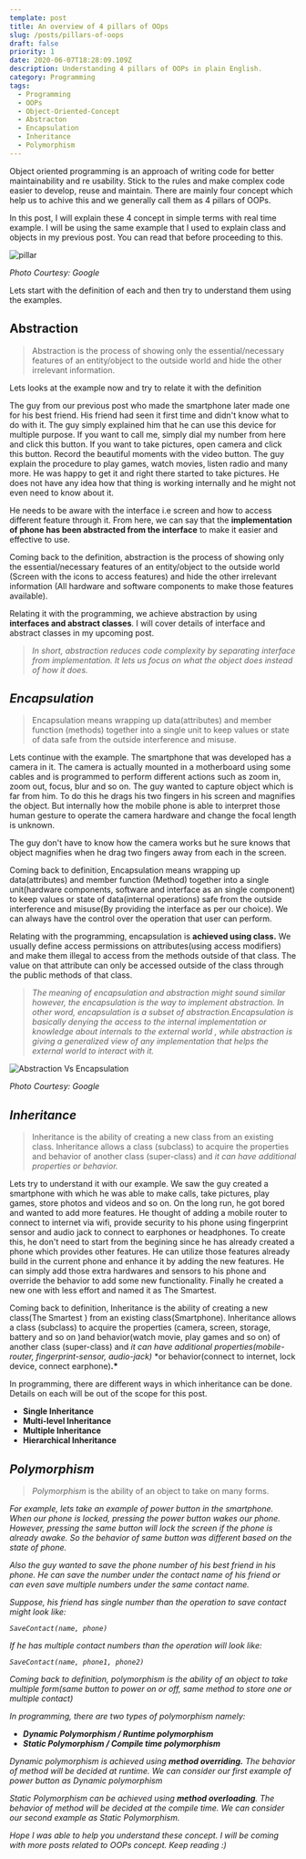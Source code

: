 ```yaml
---
template: post
title: An overview of 4 pillars of OOps
slug: /posts/pillars-of-oops
draft: false
priority: 1
date: 2020-06-07T18:28:09.109Z
description: Understanding 4 pillars of OOPs in plain English.
category: Programming
tags:
  - Programming
  - OOPs
  - Object-Oriented-Concept
  - Abstracton
  - Encapsulation
  - Inheritance
  - Polymorphism
---
```


Object oriented programming is an approach of writing code for better maintainability and re usability. Stick to the rules and make complex code easier to develop, reuse and maintain. There are mainly four concept which help us to achive this and we generally call them as 4 pillars of OOPs.

In this post, I will explain these 4 concept in simple terms with real time example. I will be using the same example that I used to explain class and objects in my previous post. You can read that before proceeding to this.

![pillar](/media/pillar.jpg 'pillar')

_Photo Courtesy: Google_

Lets start with the definition of each and then try to understand them using the examples.

## **Abstraction**

> Abstraction is the process of showing only the essential/necessary features of an entity/object to the outside world and hide the other irrelevant information.

Lets looks at the example now and try to relate it with the definition

The guy from our previous post who made the smartphone later made one for his best friend. His friend had seen it first time and didn't know what to do with it. The guy simply explained him that he can use this device for multiple purpose. If you want to call me, simply dial my number from here and click this button. If you want to take pictures, open camera and click this button. Record the beautiful moments with the video button. The guy explain the procedure to play games, watch movies, listen radio and many more. He was happy to get it and right there started to take pictures. He does not have any idea how that thing is working internally and he might not even need to know about it.

He needs to be aware with the interface i.e screen and how to access different feature through it. From here, we can say that the **implementation of phone has been abstracted from the interface** to make it easier and effective to use.

Coming back to the definition, abstraction is the process of showing only the essential/necessary features of an entity/object to the outside world (Screen with the icons to access features) and hide the other irrelevant information (All hardware and software components to make those features available).

Relating it with the programming, we achieve abstraction by using **interfaces and abstract classes**. I will cover details of interface and abstract classes in my upcoming post.

> _In short, abstraction reduces code complexity by separating interface from implementation. It lets us focus on what the object does instead of how it does._

## _Encapsulation_

> Encapsulation means wrapping up data(attributes) and member function (methods) together into a single unit to keep values or state of data safe from the outside interference and misuse.

Lets continue with the example. The smartphone that was developed has a camera in it. The camera is actually mounted in a motherboard using some cables and is programmed to perform different actions such as zoom in, zoom out, focus, blur and so on. The guy wanted to capture object which is far from him. To do this he drags his two fingers in his screen and magnifies the object. But internally how the mobile phone is able to interpret those human gesture to operate the camera hardware and change the focal length is unknown.

The guy don't have to know how the camera works but he sure knows that object magnifies when he drag two fingers away from each in the screen.

Coming back to definition, Encapsulation means wrapping up data(attributes) and member function (Method) together into a single unit(hardware components, software and interface as an single component) to keep values or state of data(internal operations) safe from the outside interference and misuse(By providing the interface as per our choice). We can always have the control over the operation that user can perform.

Relating with the programming, encapsulation is **achieved using class.** We usually define access permissions on attributes(using access modifiers) and make them illegal to access from the methods outside of that class. The value on that attribute can only be accessed outside of the class through the public methods of that class.

> _The meaning of encapsulation and abstraction might sound similar however, the encapsulation is the way to implement abstraction. In other word, encapsulation is a subset of abstraction.Encapsulation is basically denying the access to the internal implementation or knowledge about internals to the external world , while abstraction is giving a generalized view of any implementation that helps the external world to interact with it._

![Abstraction Vs Encapsulation](/media/abstract.png 'Abstraction Vs Encapsulation')

_Photo Courtesy: Google_

## _Inheritance_

> Inheritance is the ability of creating a new class from an existing class. Inheritance allows a class (subclass) to acquire the properties and behavior of another class (super-class) and _it can have additional properties_ _or behavior._

Lets try to understand it with our example. We saw the guy created a smartphone with which he was able to make calls, take pictures, play games, store photos and videos and so on. On the long run, he got bored and wanted to add more features. He thought of adding a mobile router to connect to internet via wifi, provide security to his phone using fingerprint sensor and audio jack to connect to earphones or headphones. To create this, he don't need to start from the begining since he has already created a phone which provides other features. He can utilize those features already build in the current phone and enhance it by adding the new features. He can simply add those extra hardwares and sensors to his phone and override the behavior to add some new functionality. Finally he created a new one with less effort and named it as The Smartest.

Coming back to definition, Inheritance is the ability of creating a new class(The Smartest ) from an existing class(Smartphone). Inheritance allows a class (subclass) to acquire the properties (camera, screen, storage, battery and so on )and behavior(watch movie, play games and so on) of another class (super-class) and _it can have additional properties(mobile-router, fingerprint-sensor, audio-jack)_ \*or behavior(connect to internet, lock device, connect earphone)**.\***

In programming, there are different ways in which inheritance can be done. Details on each will be out of the scope for this post.

- **Single Inheritance**
- **Multi-level Inheritance**
- **Multiple Inheritance**
- **Hierarchical Inheritance**

## _Polymorphism_

> _Polymorphism_ is the ability of an object to take on many forms.

_For example, lets take an example of power button in the smartphone. When our phone is locked, pressing the power button wakes our phone. However, pressing the same button will lock the screen if the phone is already awake. So the behavior of same button was different based on the state of phone._

_Also the guy wanted to save the phone number of his best friend in his phone. He can save the number under the contact name of his friend or can even save multiple numbers under the same contact name._

_Suppose, his friend has single number than the operation to save contact might look like:_

_`SaveContact(name, phone)`_

_If he has multiple contact numbers than the operation will look like:_

_`SaveContact(name, phone1, phone2)`_

_Coming back to definition, polymorphism is the ability of an object to take multiple form(same button to power on or off, same method to store one or multiple contact)_

_In programming, there are two types of polymorphism namely:_

- **_Dynamic Polymorphism / Runtime polymorphism_**
- **_Static Polymorphism / Compile time polymorphism_**

_Dynamic polymorphism is achieved using **method overriding.** The behavior of method will be decided at runtime. We can consider our first example of power button as Dynamic polymorphism_

_Static Polymorphism can be achieved using **method overloading**. The behavior of method will be decided at the compile time. We can consider our second example as Static Polymorphism._

_Hope I was able to help you understand these concept. I will be coming with more posts related to OOPs concept. Keep reading :)_
